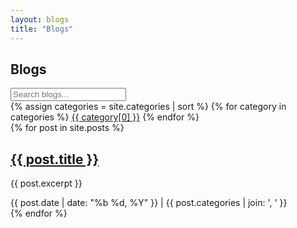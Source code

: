 ```yaml
---
layout: blogs
title: "Blogs"
---
```


<section class="blogs">
  <h1>Blogs</h1>
  <input type="text" id="blog-search" placeholder="Search blogs...">
  <div class="blog-categories">
    {% assign categories = site.categories | sort %}
    {% for category in categories %}
      <a href="#" class="category" data-category="{{ category[0] }}">{{ category[0] }}</a>
    {% endfor %}
  </div>
  <div class="blog-list">
    {% for post in site.posts %}
      <div class="blog-card" data-category="{{ post.categories | join: ' ' }}">
        <h2><a href="{{ post.url }}">{{ post.title }}</a></h2>
        <p>{{ post.excerpt }}</p>
        <span class="blog-meta">{{ post.date | date: "%b %d, %Y" }} | {{ post.categories | join: ', ' }}</span>
      </div>
    {% endfor %}
  </div>
</section>
<script src="/assets/js/blog-search.js"></script> 